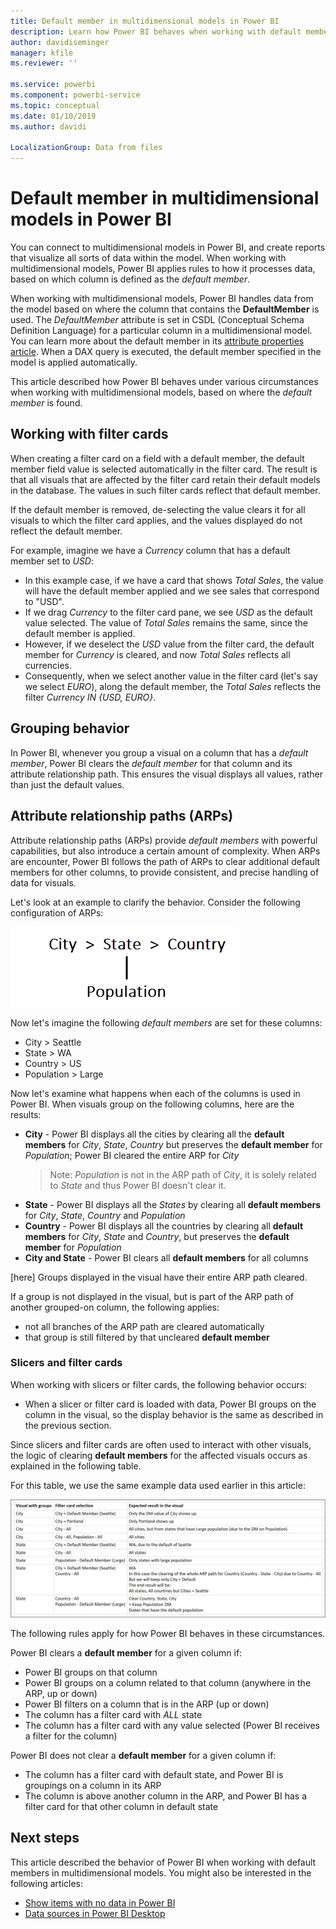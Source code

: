 ```yaml
---
title: Default member in multidimensional models in Power BI
description: Learn how Power BI behaves when working with default members in multidimensional models
author: davidiseminger
manager: kfile
ms.reviewer: ''

ms.service: powerbi
ms.component: powerbi-service
ms.topic: conceptual
ms.date: 01/10/2019
ms.author: davidi

LocalizationGroup: Data from files
---
```

# Default member in multidimensional models in Power BI

You can connect to multidimensional models in Power BI, and create reports that visualize all sorts of data within the model. When working with multidimensional models, Power BI applies rules to how it processes data, based on which column is defined as the *default member*. 

When working with multidimensional models, Power BI handles data from the model based on where the column that contains the **DefaultMember** is used. The *DefaultMember* attribute is set in CSDL (Conceptual Schema Definition Language) for a particular column in a multidimensional model. You can learn more about the default member in its [attribute properties article](https://docs.microsoft.com/sql/analysis-services/multidimensional-models/attribute-properties-define-a-default-member?view=sql-server-2017). When a DAX query is executed, the default member specified in the model is applied automatically.

This article described how Power BI behaves under various circumstances when working with multidimensional models, based on where the *default member* is found. 

## Working with filter cards

When creating a filter card on a field with a default member, the default member field value is selected automatically in the filter card. The result is that all visuals that are affected by the filter card retain their default models in the database. The values in such filter cards reflect that default member.

If the default member is removed, de-selecting the value clears it for all visuals to which the filter card applies, and the values displayed do not reflect the default member.

For example, imagine we have a *Currency* column that has a default member set to *USD*:

* In this example case, if we have a card that shows *Total Sales*, the value will have the default member applied and we see sales that correspond to "USD".
* If we drag *Currency* to the filter card pane, we see *USD* as the default value selected. The value of *Total Sales* remains the same, since the default member is applied.
* However, if we deselect the *USD* value from the filter card, the default member for *Currency* is cleared, and now *Total Sales* reflects all currencies.
* Consequently, when we select another value in the filter card (let's say we select *EURO*), along the default member, the *Total Sales* reflects the filter *Currency IN {USD, EURO}*.

## Grouping behavior

In Power BI, whenever you group a visual on a column that has a *default member*, Power BI clears the *default member* for that column and its attribute relationship path. This ensures the visual displays all values, rather than just the default values.

## Attribute relationship paths (ARPs)

Attribute relationship paths (ARPs) provide *default members* with powerful capabilities, but also introduce a certain amount of complexity. When ARPs are encounter, Power BI follows the path of ARPs to clear additional default members for other columns, to provide consistent, and precise handling of data for visuals.

Let's look at an example to clarify the behavior. Consider the following configuration of ARPs:

![ARPs in a multidimensional model](media/desktop-default-member-multidimensional-models/default-members_01.png)

Now let's imagine the following *default members* are set for these columns:

* City > Seattle
* State > WA
* Country > US
* Population > Large

Now let's examine what happens when each of the columns is used in Power BI. When visuals group on the following columns, here are the results:

* **City** - Power BI displays all the cities by clearing all the **default members** for *City*, *State*, *Country* but preserves the **default member** for *Population*; Power BI cleared the entire ARP for *City*
    > Note: *Population* is not in the ARP path of *City*, it is solely related to *State* and thus Power BI doesn't clear it.
* **State** - Power BI displays all the *States* by clearing all **default members** for *City*, *State*, *Country* and *Population*
* **Country** - Power BI displays all the countries by clearing all **default members** for *City*, *State* and *Country*, but preserves the **default member** for *Population*
* **City and State** - Power BI clears all **default members** for all columns

[here] Groups displayed in the visual have their entire ARP path cleared. 

If a group is not displayed in the visual, but is part of the ARP path of another grouped-on column, the following applies:

* not all branches of the ARP path are cleared automatically
* that group is still filtered by that uncleared **default member**

### Slicers and filter cards

When working with slicers or filter cards, the following behavior occurs:

* When a slicer or filter card is loaded with data, Power BI groups on the column in the visual, so the display behavior is the same as described in the previous section.

Since slicers and filter cards are often used to interact with other visuals, the logic of clearing **default members** for the affected visuals occurs as explained in the following table. 

For this table, we use the same example data used earlier in this article:

![Behavior or Power BI default member clearing with slicers and filter cards](media/desktop-default-member-multidimensional-models/default-members_02.png)

The following rules apply for how Power BI behaves in these circumstances.

Power BI clears a **default member** for a given column if:

* Power BI groups on that column
* Power BI groups on a column related to that column (anywhere in the ARP, up or down)
* Power BI filters on a column that is in the ARP (up or down)
* The column has a filter card with *ALL* state
* The column has a filter card with any value selected (Power BI receives a filter for the column)

Power BI does not clear a **default member** for a given column if:

* The column has a filter card with default state, and Power BI is groupings on a column in its ARP
* The column is above another column in the ARP, and Power BI has a filter card for that other column in default state


## Next steps

This article described the behavior of Power BI when working with default members in multidimensional models. You might also be interested in the following articles: 

* [Show items with no data in Power BI](desktop-show-items-no-data.md)
* [Data sources in Power BI Desktop](desktop-data-sources.md)
